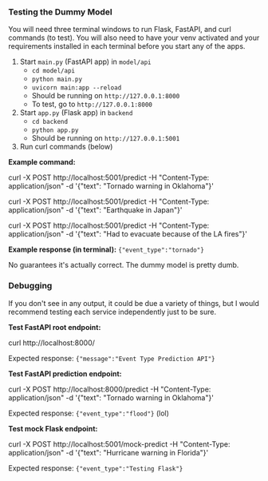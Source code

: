 ### Testing the Dummy Model 

You will need three terminal windows to run Flask, FastAPI, and curl commands (to test). You will also need to have your venv activated and your requirements installed in each terminal before you start any of the apps. 

1. Start `main.py` (FastAPI app) in `model/api`
    - `cd model/api` 
    - `python main.py`
    - `uvicorn main:app --reload`
    - Should be running on `http://127.0.0.1:8000`
    - To test, go to `http://127.0.0.1:8000`
2. Start `app.py` (Flask app) in `backend`
    - `cd backend`
    - `python app.py`
    - Should be running on `http://127.0.0.1:5001`
3. Run curl commands (below)

**Example command:**

curl -X POST http://localhost:5001/predict -H "Content-Type: application/json" -d '{"text": "Tornado warning in Oklahoma"}'

curl -X POST http://localhost:5001/predict -H "Content-Type: application/json" -d '{"text": "Earthquake in Japan"}'

curl -X POST http://localhost:5001/predict -H "Content-Type: application/json" -d '{"text": "Had to evacuate because of the LA fires"}'

**Example response (in terminal):**
`{"event_type":"tornado"}`

No guarantees it's actually correct. The dummy model is pretty dumb. 

### Debugging 

If you don't see in any output, it could be due a variety of things, but I would recommend testing each service independently just to be sure. 

**Test FastAPI root endpoint:** 

curl http://localhost:8000/

Expected response: `{"message":"Event Type Prediction API"}`

**Test FastAPI prediction endpoint:** 

curl -X POST http://localhost:8000/predict -H "Content-Type: application/json" -d '{"text": "Tornado warning in Oklahoma"}'

Expected response: `{"event_type":"flood"}` (lol)

**Test mock Flask endpoint:**

curl -X POST http://localhost:5001/mock-predict -H "Content-Type: application/json" -d '{"text": "Hurricane warning in Florida"}'

Expected response: `{"event_type":"Testing Flask"}`
